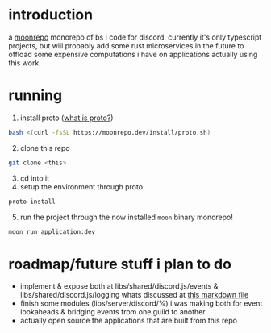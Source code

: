 # introduction

a [moonrepo](https://moonrepo.dev) monorepo of bs I code for discord. currently it's only typescript projects, but will probably add some rust microservices in the future to offload some expensive computations i have on applications actually using this work.

# running

1. install proto ([what is proto?](https://moonrepo.dev/docs/proto))

```bash
bash <(curl -fsSL https://moonrepo.dev/install/proto.sh)
```

2. clone this repo

```bash
git clone <this>
```

3. cd into it
4. setup the environment through proto

```bash
proto install
```

5. run the project through the now installed `moon` binary monorepo!

```bash
moon run application:dev
```

# roadmap/future stuff i plan to do

- implement & expose both at libs/shared/discord.js/events & libs/shared/discord.js/logging whats discussed at [this markdown file](https://paste.rs/ta6CV)
- finish some modules (libs/server/discord/%) i was making both for event lookaheads & bridging events from one guild to another
- actually open source the applications that are built from this repo
